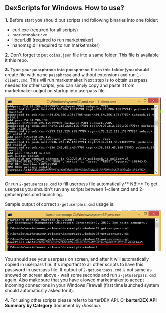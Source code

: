 ## DexScripts for Windows. How to use? ##

**1.** Before start you should put scripts and following binaries into one folder:
 
- curl.exe (required for all scripts)
- marketmaker.exe
- libcurl.dll (required to run marketmaker)
- nanomsg.dll (required to run marketmaker)

**2.** Don't forget to put `coins.json` file into a same folder. This file is available it this repo.

**3.** Type your passphrase into passphrase file in this folder (you should create file with name `passphrase` and without extension) and run `1-client.cmd`. This will run marketmaker. Next step is to obtain userpass needed for other scripts, you can simply copy and paste it from marketmaker output on startup into userpass file. 

![](./images/userpass.png)

Or run `2-getuserpass.cmd` to fill userpass file automatically.** NB!** To get userpass you shouldn't run any scripts between 1-client.cmd and 2-getuserpass.cmd launching.

Sample output of correct `2-getuserpass.cmd` usage is:

![](./images/userpass_usage.png)

You should see your userpass on screen, and after it will automatically copied in userpass file. It's important to all other scripts to have this password in userpass file. If output of `2-getuserpass.cmd` is not same as showed on screen above - wait some seconds and run `2-getuserpass.cmd` again. Also make sure that you have allowed marketmaker to accept incoming connections in your Windows Firewall (first time launched system should automatically asked for it).

**4.** For using other scripts please refer to barterDEX API. Or **barterDEX API Summary by Category** document by *shossain*.  
